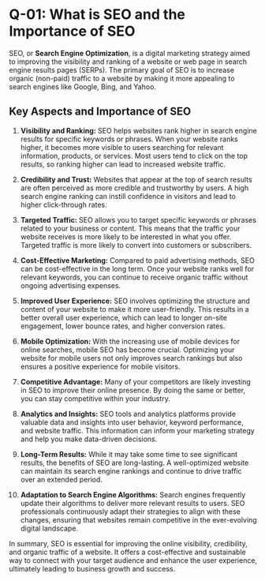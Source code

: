 # Q-01: What is SEO and the Importance of SEO

SEO, or **Search Engine Optimization**, is a digital marketing strategy aimed to improving the visibility and ranking of a website or web page in search engine results pages (SERPs). The primary goal of SEO is to increase organic (non-paid) traffic to a website by making it more appealing to search engines like Google, Bing, and Yahoo.

## Key Aspects and Importance of SEO

1. **Visibility and Ranking:** SEO helps websites rank higher in search engine results for specific keywords or phrases. When your website ranks higher, it becomes more visible to users searching for relevant information, products, or services. Most users tend to click on the top results, so ranking higher can lead to increased website traffic.

2. **Credibility and Trust:** Websites that appear at the top of search results are often perceived as more credible and trustworthy by users. A high search engine ranking can instill confidence in visitors and lead to higher click-through rates.

3. **Targeted Traffic:** SEO allows you to target specific keywords or phrases related to your business or content. This means that the traffic your website receives is more likely to be interested in what you offer. Targeted traffic is more likely to convert into customers or subscribers.

4. **Cost-Effective Marketing:** Compared to paid advertising methods, SEO can be cost-effective in the long term. Once your website ranks well for relevant keywords, you can continue to receive organic traffic without ongoing advertising expenses.

5. **Improved User Experience:** SEO involves optimizing the structure and content of your website to make it more user-friendly. This results in a better overall user experience, which can lead to longer on-site engagement, lower bounce rates, and higher conversion rates.

6. **Mobile Optimization:** With the increasing use of mobile devices for online searches, mobile SEO has become crucial. Optimizing your website for mobile users not only improves search rankings but also ensures a positive experience for mobile visitors.

7. **Competitive Advantage:** Many of your competitors are likely investing in SEO to improve their online presence. By doing the same or better, you can stay competitive within your industry.

8. **Analytics and Insights:** SEO tools and analytics platforms provide valuable data and insights into user behavior, keyword performance, and website traffic. This information can inform your marketing strategy and help you make data-driven decisions.

9. **Long-Term Results:** While it may take some time to see significant results, the benefits of SEO are long-lasting. A well-optimized website can maintain its search engine rankings and continue to drive traffic over an extended period.

10. **Adaptation to Search Engine Algorithms:** Search engines frequently update their algorithms to deliver more relevant results to users. SEO professionals continuously adapt their strategies to align with these changes, ensuring that websites remain competitive in the ever-evolving digital landscape.

In summary, SEO is essential for improving the online visibility, credibility, and organic traffic of a website. It offers a cost-effective and sustainable way to connect with your target audience and enhance the user experience, ultimately leading to business growth and success.
